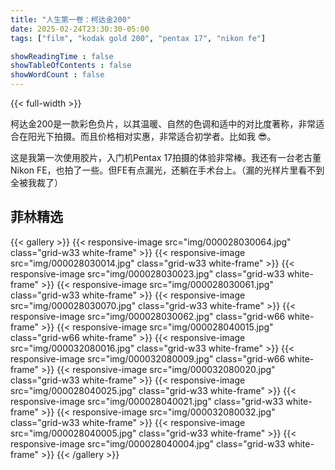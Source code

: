 ```yaml
---
title: "人生第一卷：柯达金200"
date: 2025-02-24T23:30:30-05:00
tags: ["film", "kodak gold 200", "pentax 17", "nikon fe"]

showReadingTime : false
showTableOfContents : false
showWordCount : false
---
```


{{< full-width >}}

柯达金200是一款彩色负片，以其温暖、自然的色调和适中的对比度著称，非常适合在阳光下拍摄。而且价格相对实惠，非常适合初学者。比如我 😎。

这是我第一次使用胶片，入门机Pentax 17拍摄的体验非常棒。我还有一台老古董Nikon FE，也拍了一些。但FE有点漏光，还躺在手术台上。（漏的光样片里看不到全被我裁了）

## 菲林精选

{{< gallery >}}
  {{< responsive-image src="img/000028030064.jpg" class="grid-w33 white-frame" >}}
  {{< responsive-image src="img/000028030014.jpg" class="grid-w33 white-frame" >}}
  {{< responsive-image src="img/000028030023.jpg" class="grid-w33 white-frame" >}}
  {{< responsive-image src="img/000028030061.jpg" class="grid-w33 white-frame" >}}
  {{< responsive-image src="img/000028030070.jpg" class="grid-w33 white-frame" >}}
  {{< responsive-image src="img/000028030062.jpg" class="grid-w66 white-frame" >}}
  {{< responsive-image src="img/000028040015.jpg" class="grid-w66 white-frame" >}}
  {{< responsive-image src="img/000032080016.jpg" class="grid-w33 white-frame" >}}
  {{< responsive-image src="img/000032080009.jpg" class="grid-w66 white-frame" >}}
  {{< responsive-image src="img/000032080020.jpg" class="grid-w33 white-frame" >}}
  {{< responsive-image src="img/000028040025.jpg" class="grid-w33 white-frame" >}}
  {{< responsive-image src="img/000028040021.jpg" class="grid-w33 white-frame" >}}
  {{< responsive-image src="img/000032080032.jpg" class="grid-w33 white-frame" >}}
  {{< responsive-image src="img/000028040005.jpg" class="grid-w33 white-frame" >}}
  {{< responsive-image src="img/000028040004.jpg" class="grid-w33 white-frame" >}}
{{< /gallery >}}

